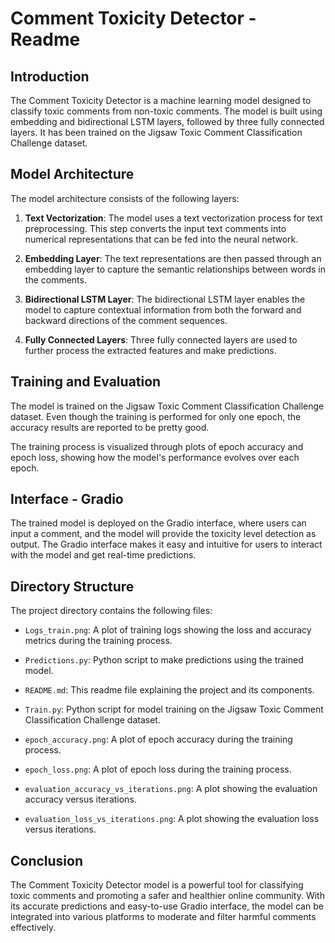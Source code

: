 # Comment Toxicity Detector - Readme

## Introduction

The Comment Toxicity Detector is a machine learning model designed to classify toxic comments from non-toxic comments. The model is built using embedding and bidirectional LSTM layers, followed by three fully connected layers. It has been trained on the Jigsaw Toxic Comment Classification Challenge dataset.

## Model Architecture

The model architecture consists of the following layers:

1. **Text Vectorization**: The model uses a text vectorization process for text preprocessing. This step converts the input text comments into numerical representations that can be fed into the neural network.

2. **Embedding Layer**: The text representations are then passed through an embedding layer to capture the semantic relationships between words in the comments.

3. **Bidirectional LSTM Layer**: The bidirectional LSTM layer enables the model to capture contextual information from both the forward and backward directions of the comment sequences.

4. **Fully Connected Layers**: Three fully connected layers are used to further process the extracted features and make predictions.

## Training and Evaluation

The model is trained on the Jigsaw Toxic Comment Classification Challenge dataset. Even though the training is performed for only one epoch, the accuracy results are reported to be pretty good.

The training process is visualized through plots of epoch accuracy and epoch loss, showing how the model's performance evolves over each epoch.

## Interface - Gradio

The trained model is deployed on the Gradio interface, where users can input a comment, and the model will provide the toxicity level detection as output. The Gradio interface makes it easy and intuitive for users to interact with the model and get real-time predictions.

## Directory Structure

The project directory contains the following files:

- `Logs_train.png`: A plot of training logs showing the loss and accuracy metrics during the training process.

- `Predictions.py`: Python script to make predictions using the trained model.

- `README.md`: This readme file explaining the project and its components.

- `Train.py`: Python script for model training on the Jigsaw Toxic Comment Classification Challenge dataset.

- `epoch_accuracy.png`: A plot of epoch accuracy during the training process.

- `epoch_loss.png`: A plot of epoch loss during the training process.

- `evaluation_accuracy_vs_iterations.png`: A plot showing the evaluation accuracy versus iterations.

- `evaluation_loss_vs_iterations.png`: A plot showing the evaluation loss versus iterations.

## Conclusion

The Comment Toxicity Detector model is a powerful tool for classifying toxic comments and promoting a safer and healthier online community. With its accurate predictions and easy-to-use Gradio interface, the model can be integrated into various platforms to moderate and filter harmful comments effectively.
